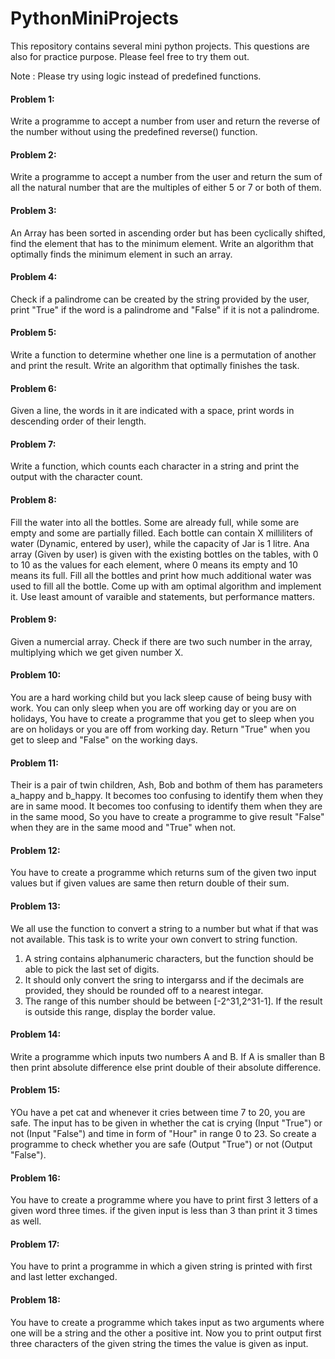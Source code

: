 # PythonMiniProjects

This repository contains several mini python projects. This questions are also for practice purpose. Please feel free to try them out. 

Note : Please try using logic instead of predefined functions.

#### Problem 1:
Write a programme to accept a number from user and return the reverse of the number without using the predefined reverse() function.

#### Problem 2:
Write a programme to accept a number from the user and return the sum of all the natural number that are the multiples of either 5 or 7 or both of them.

#### Problem 3:
An Array has been sorted in ascending order but has been cyclically shifted, find the element that has to the minimum element. Write an algorithm that optimally finds the minimum element in such an array.

#### Problem 4:
Check if a palindrome can be created by the string provided by the user, print "True" if the word is a palindrome and "False" if it is not a palindrome.

#### Problem 5:
Write a function to determine whether one line is a permutation of another and print the result. Write an algorithm that optimally finishes the task.

#### Problem 6:
Given a line, the words in it are indicated with a space, print words in descending order of their length.

#### Problem 7:
Write a function, which counts each character in a string and print the output with the character count.

#### Problem 8:
Fill the water into all the bottles. Some are already full, while some are empty and some are partially filled. Each bottle can contain X milliliters of water 
(Dynamic, entered by user), while the capacity of Jar is 1 litre. Ana array (Given by user) is given with the existing bottles on the tables, with 0 to 10 as the values for each element, where 0 means its empty and 10 means its full. Fill all the bottles and print how much additional water was used to fill all the bottle. Come up with am optimal algorithm and implement it. Use least amount of varaible and statements, but performance matters.

#### Problem 9:
Given a numercial array. Check if there are two such number in the array, multiplying which we get given number X.

#### Problem 10:
You are a hard working child but you lack sleep cause of being busy with work. You can only sleep when you are off working day or you are on holidays, You have to create a programme that you get to sleep when you are on holidays or you are off from working day. Return "True" when you get to sleep and "False" on the working days.

#### Problem 11:
Their is a pair of twin children, Ash, Bob and bothm of them has parameters a_happy and b_happy. It becomes too confusing to identify them when they are in same mood. It becomes too confusing to identify them when they are in the same mood, So you have to create a programme to give result "False" when they are in the same mood and "True" when not.

#### Problem 12:
You have to create a programme which returns sum of the given two input values but if given values are same then return double of their sum.

#### Problem 13:
We all use the function to convert a string to a number but what if that was not available. This task is to write your own convert to string function.
  1. A string contains alphanumeric characters, but the function should be able to pick the last set of digits.
  2. It should only convert the sring to intergarss and if the decimals are provided, they should be rounded off to a nearest integar.
  3. The range of this number should be between [-2^31,2^31-1]. If the result is outside this range, display the border value.
  
#### Problem 14:
Write a programme which inputs two numbers A and B. If A is smaller than B then print absolute difference else print double of their absolute difference.

#### Problem 15:
YOu have a pet cat and whenever it cries between time 7 to 20, you are safe.
The input has to be given in whether the cat is crying (Input "True") or not (Input "False") and time in form of "Hour" in range 0 to 23.
So create a programme to check whether you are safe (Output "True") or not (Output "False").

#### Problem 16:
You have to create a programme where you have to print first 3 letters of a given word three times. if the given input is less than 3 than print it 3 times as well.

#### Problem 17:
You have to print a programme in which a given string is printed with first and last letter exchanged.

#### Problem 18:
You have to create a programme which takes input as two arguments where one will be a string and the other a positive int. Now you to print output first three characters of the given string the times the value is given as input.
